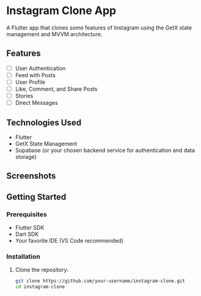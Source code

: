 # Instagram Clone App

A Flutter app that clones some features of Instagram using the GetX state management and MVVM architecture.

## Features

- [ ] User Authentication
- [ ] Feed with Posts
- [ ] User Profile
- [ ] Like, Comment, and Share Posts
- [ ] Stories
- [ ] Direct Messages

## Technologies Used

- Flutter
- GetX State Management
- Supabase (or your chosen backend service for authentication and data storage)

## Screenshots



## Getting Started

### Prerequisites

- Flutter SDK
- Dart SDK
- Your favorite IDE (VS Code recommended)

### Installation

1. Clone the repository:

   ```bash
   git clone https://github.com/your-username/instagram-clone.git
   cd instagram-clone
